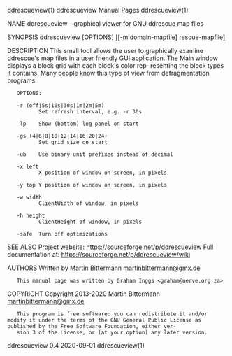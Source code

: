 ddrescueview(1)                                                                  ddrescueview Manual Pages                                                                 ddrescueview(1)

NAME
       ddrescueview - graphical viewer for GNU ddrescue map files

SYNOPSIS
       ddrescueview [OPTIONS] [[-m domain-mapfile] rescue-mapfile]

DESCRIPTION
       This  small tool allows the user to graphically examine ddrescue's map files in a user friendly GUI application. The Main window displays a block grid with each block's color rep‐
       resenting the block types it contains. Many people know this type of view from defragmentation programs.

       OPTIONS:

       -r (off|5s|10s|30s|1m|2m|5m)
              Set refresh interval, e.g. -r 30s

       -lp    Show (bottom) log panel on start

       -gs (4|6|8|10|12|14|16|20|24)
              Set grid size on start

       -ub    Use binary unit prefixes instead of decimal

       -x left
              X position of window on screen, in pixels

       -y top Y position of window on screen, in pixels

       -w width
              ClientWidth of window, in pixels

       -h height
              ClientHeight of window, in pixels

       -safe  Turn off optimizations

SEE ALSO
       Project website: <https://sourceforge.net/p/ddrescueview>
       Full documentation at: <https://sourceforge.net/p/ddrescueview/wiki>

AUTHORS
       Written by Martin Bittermann <martinbittermann@gmx.de>

       This manual page was written by Graham Inggs <graham@nerve.org.za>

COPYRIGHT
       Copyright 2013-2020 Martin Bittermann <martinbittermann@gmx.de>

       This program is free software: you can redistribute it and/or modify it under the terms of the GNU General Public License as published by the Free Software Foundation, either ver‐
       sion 3 of the License, or (at your option) any later version.

ddrescueview 0.4                                                                        2020-09-01                                                                         ddrescueview(1)
